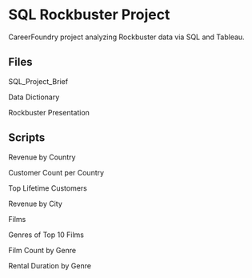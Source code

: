 # SQL Rockbuster Project
CareerFoundry project analyzing Rockbuster data via SQL and Tableau.

## Files

SQL_Project_Brief

Data Dictionary

Rockbuster Presentation

## Scripts

Revenue by Country

Customer Count per Country

Top Lifetime Customers

Revenue by City

Films

Genres of Top 10 Films

Film Count by Genre

Rental Duration by Genre
